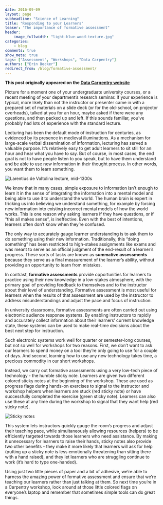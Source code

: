 ```yaml
---
date: 2016-09-09
layout: page
subheadline: "Science of Learning"
title: "Responding to your Learners"
teaser: "The importance of formative assessment"
header:
    image_fullwidth: "light-blue-wood-texture.jpg"
categories:
    - blog
comments: true
show_meta: true
tags: ["Assessment", "Workshops", "Data Carpentry"]
authors: ["Erin Becker"]
redirect_from: /blog/formative-assessment/
--- 
```


**This post originally appeared on the [Data Carpentry website](https://datacarpentry.org)**

Picture for a moment one of your undergraduate university courses, or a recent meeting of your department’s research seminar. If your experience is typical, more likely than not the instructor or presenter came in with a prepared set of materials on a slide deck (or for the old-school, on projector overheads), talked at you for an hour, maybe asked if there were any questions, and then packed up and left. If this sounds familiar, you’ve probably had lots of experience with the standard lecture.  

Lecturing has been the default mode of instruction for centuries, as evidenced by its presence in medieval illuminations. As a mechanism for large-scale verbal dissemination of information, lecturing has served a valuable purpose. It’s relatively easy to get adult learners to sit still for an hour and hear what you have to say. But of course, in most cases, the end goal is not to have people listen to you speak, but to have them understand and be able to use new information in their thought process. In other words, you want them to learn something.  

![Larentius de Voltolina lecture, mid-1300s](/blog/medieval.png)

We know that in many cases, simple exposure to information isn’t enough to learn it in the sense of integrating the information into a mental model and being able to use it to understand the world. The human brain is expert in tricking us into believing we understand something, for example by forcing new information into existing incorrect mental models of how the world works. This is one reason why asking learners if they have questions, or if “this all makes sense”, is ineffective. Even with the best of intentions, learners often don’t know when they’re confused.   

The only way to accurately gauge learner understanding is to ask them to do something using their new information. Traditionally, this “doing something” has been restricted to high-stakes assignments like exams and was meant to serve as an official judgment of the end-result of a learner’s progress. These sorts of tasks are known as **summative assessments** because they serve as a final measurement of the learner’s ability, without providing an opportunity to learn from mistakes.  

In contrast, **formative assessments** provide opportunities for learners to practice using their new knowledge in a low-stakes atmosphere, with the primary goal of providing feedback to themselves and to the instructor about their level of understanding. Formative assessment is most useful for learners when the results of that assessment are used by the instructor to address misunderstandings and adjust the pace and focus of instruction.  

In university classrooms, formative assessments are often carried out using electronic audience response systems. By enabling instructors to rapidly and accurately collect information about their learners’ current knowledge state, these systems can be used to make real-time decisions about the best next step for instruction.  

Such electronic systems work well for quarter or semester-long courses, but not so well for workshops for two reasons. First, we don’t want to ask our learners to spend money on a tool they’re only going to use for a couple of days. And second, learning how to use any new technology takes time, a precious commodity in our short workshops.  

Instead, we carry out formative assessments using a very low-tech piece of technology - the humble sticky note. Learners are given two different colored sticky notes at the beginning of the workshop. These are used as progress flags during hands-on exercises to signal to the instructor and workshop helpers when learners are stuck (red sticky note) or have successfully completed the exercise (green sticky note). Learners can also use these at any time during the workshop to signal that they want help (red sticky note). 

![Sticky notes](/blog/stickies_brisbane.png)

This system lets instructors quickly gauge the room’s progress and adjust their teaching pace, while simultaneously allowing resources (helpers) to be efficiently targeted towards those learners who need assistance. By making it unnecessary for learners to raise their hands, sticky notes also provide two other benefits - they make it more likely that learners will ask for help (putting up a sticky note is less emotionally threatening than sitting there with a hand raised), and they let learners who are struggling continue to work (it’s hard to type one-handed).

Using just two little pieces of paper and a bit of adhesive, we’re able to harness the amazing power of formative assessment and ensure that we’re teaching our learners rather than just talking at them. So next time you’re in a Carpentry workshop, look around at those little colored flags on everyone’s laptop and remember that sometimes simple tools can do great things.

